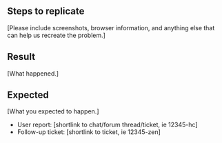 ## Steps to replicate

[Please include screenshots, browser information, and anything else that can help us recreate the problem.]

## Result

[What happened.]

## Expected

[What you expected to happen.]

* User report: [shortlink to chat/forum thread/ticket, ie 12345-hc]
* Follow-up ticket: [shortlink to ticket, ie 12345-zen]
